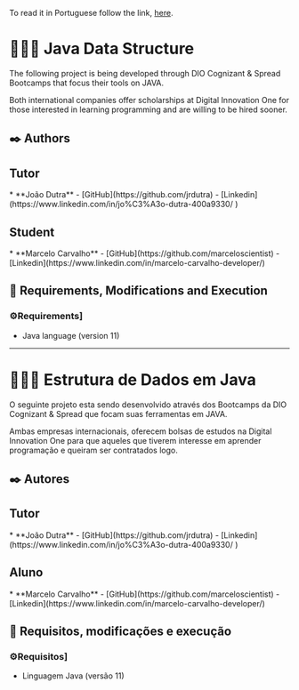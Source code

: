To read it in Portuguese follow the link, [here](#portuguese).


<h1> 👨🏻‍💻 Java Data Structure </h1>
The following project is being developed through DIO Cognizant & Spread Bootcamps that focus their tools on JAVA.

Both international companies offer scholarships at Digital Innovation One for those interested in learning programming
and are willing to be hired sooner.


## ✒️ Authors
<h2>Tutor</h2>
* **João Dutra** - [GitHub](https://github.com/jrdutra) - [Linkedin](https://www.linkedin.com/in/jo%C3%A3o-dutra-400a9330/ ) <br />
<h2>Student</h2>
* **Marcelo Carvalho** - [GitHub](https://github.com/marceloscientist) - [Linkedin](https://www.linkedin.com/in/marcelo-carvalho-developer/)

## 🚀 Requirements, Modifications and Execution
### ⚙️Requirements]
* Java language (version 11)


<hr>
<span id="portuguese">
<h1> 👨🏻‍💻 Estrutura de Dados em Java </h1>
</span>
O seguinte projeto esta sendo desenvolvido através dos Bootcamps da DIO Cognizant & Spread que focam suas ferramentas em JAVA. 

Ambas empresas internacionais, oferecem bolsas de estudos na Digital Innovation One para que aqueles que tiverem interesse em aprender programação 
e queiram ser contratados logo.


## ✒️ Autores
<h2>Tutor</h2>
* **João Dutra** - [GitHub](https://github.com/jrdutra) - [Linkedin](https://www.linkedin.com/in/jo%C3%A3o-dutra-400a9330/ ) <br />
<h2>Aluno</h2>
* **Marcelo Carvalho** - [GitHub](https://github.com/marceloscientist) - [Linkedin](https://www.linkedin.com/in/marcelo-carvalho-developer/)

## 🚀 Requisitos, modificações e execução
### ⚙️Requisitos]
* Linguagem Java (versão 11)


